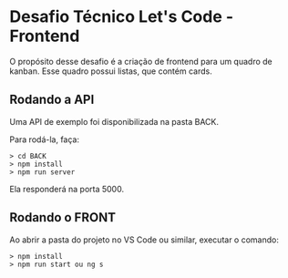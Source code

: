 # Desafio Técnico Let's Code - Frontend

O propósito desse desafio é a criação de frontend para um quadro de kanban. Esse quadro possui listas, que contém cards.

## Rodando a API

Uma API de exemplo foi disponibilizada na pasta BACK.

Para rodá-la, faça:

```console
> cd BACK
> npm install
> npm run server
```

Ela responderá na porta 5000.

## Rodando o FRONT

Ao abrir a pasta do projeto no VS Code ou similar, executar o comando:

```console
> npm install
> npm run start ou ng s
```
